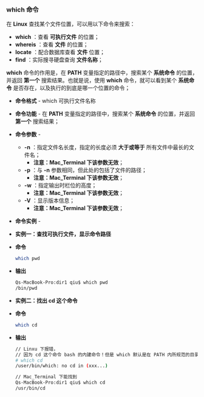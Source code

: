 ### which 命令

在 **Linux** 查找某个文件位置，可以用以下命令来搜索：

- **which** ：查看 **可执行文件** 的位置；
- **whereis** ：查看 **文件** 的位置；
- **locate** ：配合数据库查看 **文件** 位置；
- **find** ：实际搜寻硬盘查询 **文件名称**；

**which** 命令的作用是，在 **PATH** 变量指定的路径中，搜索某个 **系统命令** 的位置，并返回 **第一个** 搜索结果。也就是说，使用 **which** 命令，就可以看到某个 **系统命令** 是否存在，以及执行的到底是哪一个位置的命令；

- **命令格式** - which 可执行文件名称

- **命令功能** - 在 **PATH** 变量指定的路径中，搜索某个 **系统命令** 的位置，并返回 **第一个** 搜索结果；

- **命令参数** - 

  - **-n** ：指定文件名长度，指定的长度必须 **大于或等于** 所有文件中最长的文件名；
    - **注意：Mac_Terminal 下该参数无效**；
  - **-p** ：与 **-n** 参数相同，但此处的包括了文件的路径；
    - **注意：Mac_Terminal 下该参数无效**；
  - **-w** ：指定输出时栏位的高度；
    - **注意：Mac_Terminal 下该参数无效**；
  - **-V** ：显示版本信息；
    - **注意：Mac_Terminal 下该参数无效**； 

- **命令实例** - 

- **实例一：查找可执行文件，显示命令路径**

- **命令**

  ```bash
  which pwd
  ```

- **输出**

  ```bash
  Qs-MacBook-Pro:dir1 qiu$ which pwd
  /bin/pwd
  ```

- **实例二：找出 cd 这个命令**

- **命令**

  ```bash
  which cd
  ```

- **输出**

  ```bash
  // Linxu 下报错，
  // 因为 cd 这个命令 bash 的内建命令！但是 which 默认是在 PATH 内所规范的目录，所以找不到
  # which cd
  /user/bin/which: no cd in (xxx...)
  ```

  ```bash
  // Mac_Terminal 下能找到
  Qs-MacBook-Pro:dir1 qiu$ which cd
  /usr/bin/cd
  ```

  